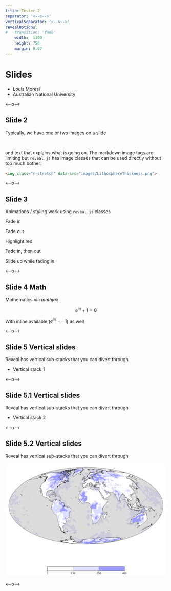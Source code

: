 ```yaml
---
title: Tester 2
separator: '<--o-->'
verticalSeparator: '<--v-->'
revealOptions:
#   transition: 'fade'
    width:  1100
    height: 750
    margin: 0.07
---
```


# Slides

- Louis Moresi
- Australian National University

<--o-->

## Slide 2

Typically, we have one or two images on a slide 

<img class="r-stretch" data-src="images/LithosphereThickness.png">

and text that explains what is going on. 
The markdown image tags are limiting but `reveal.js` has image
classes that can be used directly without too much bother:

```html
<img class="r-stretch" data-src="images/LithosphereThickness.png">
```

<--o-->

## Slide 3

Animations / styling work using `reveal.js` classes 

<p class="fragment">Fade in</p>
<p class="fragment fade-out">Fade out</p>
<p class="fragment highlight-red">Highlight red</p>
<p class="fragment fade-in-then-out">Fade in, then out</p>
<p class="fragment fade-up">Slide up while fading in</p>

<--o-->

## Slide 4 Math

Mathematics via *mathjax*

$$ e^{i\pi} + 1 = 0$$

With inline available ($e^{i\pi} = -1$) as well

<--o-->

## Slide 5 Vertical slides

Reveal has vertical sub-stacks that you can divert through

 - Vertical stack 1

<--o-->

## Slide 5.1 Vertical slides


Reveal has vertical sub-stacks that you can divert through

 - Vertical stack 2

<--o-->

## Slide 5.2 Vertical slides

Reveal has vertical sub-stacks that you can divert through

![Earth](images/LithosphereThickness.png) <!-- .element height="50%" width="50%" -->

<--o-->
